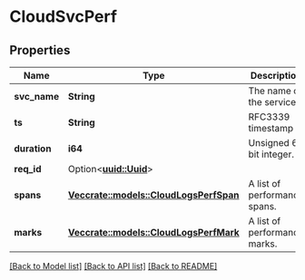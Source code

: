 # CloudSvcPerf

## Properties

Name | Type | Description | Notes
------------ | ------------- | ------------- | -------------
**svc_name** | **String** | The name of the service. | 
**ts** | **String** | RFC3339 timestamp | 
**duration** | **i64** | Unsigned 64 bit integer. | 
**req_id** | Option<[**uuid::Uuid**](uuid::Uuid.md)> |  | [optional]
**spans** | [**Vec<crate::models::CloudLogsPerfSpan>**](CloudLogsPerfSpan.md) | A list of performance spans. | 
**marks** | [**Vec<crate::models::CloudLogsPerfMark>**](CloudLogsPerfMark.md) | A list of performance marks. | 

[[Back to Model list]](../README.md#documentation-for-models) [[Back to API list]](../README.md#documentation-for-api-endpoints) [[Back to README]](../README.md)


